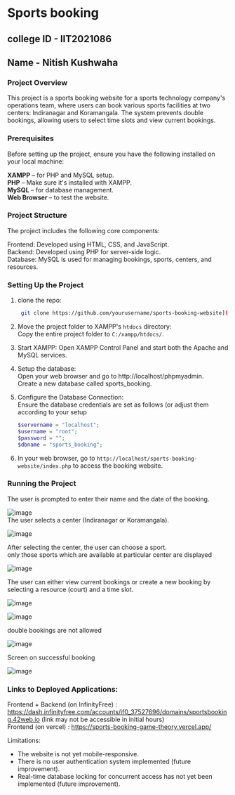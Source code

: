 # Sports booking 
## college ID - IIT2021086
## Name - Nitish Kushwaha

### Project Overview
This project is a sports booking website for a sports technology company's operations team, where users can book various sports facilities at two centers: Indiranagar and Koramangala. The system prevents double bookings, allowing users to select time slots and view current bookings.

### Prerequisites
Before setting up the project, ensure you have the following installed on your local machine:

**XAMPP** – for PHP and MySQL setup.  
**PHP** – Make sure it's installed with XAMPP.  
**MySQL** – for database management.  
**Web Browser** – to test the website.  

### Project Structure
The project includes the following core components:  

Frontend: Developed using HTML, CSS, and JavaScript.  
Backend: Developed using PHP for server-side logic.  
Database: MySQL is used for managing bookings, sports, centers, and resources.  

### Setting Up the Project
1. clone the repo:
   ```bash
    git clone https://github.com/yourusername/sports-booking-website](https://github.com/NitishKushwaha/Sports_booking-Game_Theory.git
   
2. Move the project folder to XAMPP's `htdocs` directory:  
    Copy the entire project folder to `C:/xampp/htdocs/`.

3. Start XAMPP:
   Open XAMPP Control Panel and start both the Apache and MySQL services.

4. Setup the database:  
   Open your web browser and go to http://localhost/phpmyadmin.  
   Create a new database called sports_booking.

5. Configure the Database Connection:  
   Ensure the database credentials are set as follows (or adjust them according to your setup
   
   ```php
   $servername = "localhost"; 
   $username = "root"; 
   $password = ""; 
   $dbname = "sports_booking";

6. In your web browser, go to `http://localhost/sports-booking-website/index.php` to access the booking website.


### Running the Project

The user is prompted to enter their name and the date of the booking.

![image](https://github.com/user-attachments/assets/6c857393-8a95-4167-b923-8356b84ca83f)  
The user selects a center (Indiranagar or Koramangala).  

![image](https://github.com/user-attachments/assets/e2f74329-cd14-4696-9664-425106d509d5)

After selecting the center, the user can choose a sport.  
only those sports which are available at particular center are displayed  

![image](https://github.com/user-attachments/assets/b7a607da-d532-40d7-93cb-b8948026207e)  

The user can either view current bookings or create a new booking by selecting a resource (court) and a time slot.  

![image](https://github.com/user-attachments/assets/ee7520f2-1ac9-446f-93f6-4022750ed430)  

![image](https://github.com/user-attachments/assets/163b569c-ea81-4887-9000-76952bbb8516)  

double bookings are not allowed  

![image](https://github.com/user-attachments/assets/25f5095a-4b05-43da-8b84-5188d240d022)

Screen on successful booking  

![image](https://github.com/user-attachments/assets/bed99850-e9d5-4c71-aa47-e4cd82dcb28f)  

### Links to Deployed Applications:

Frontend + Backend (on InfinityFree) : https://dash.infinityfree.com/accounts/if0_37527696/domains/sportsbooking.42web.io  (link may not be accessible in initial hours)  
Frontend (on vercel) : https://sports-booking-game-theory.vercel.app/  

Limitations:  

* The website is not yet mobile-responsive.
*  There is no user authentication system implemented (future improvement).  
* Real-time database locking for concurrent access has not yet been implemented (future improvement).  










   
